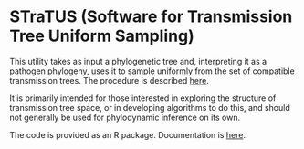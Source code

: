 # STraTUS (Software for Transmission Tree Uniform Sampling)
This utility takes as input a phylogenetic tree and, interpreting it as a pathogen phylogeny, uses it to sample uniformly from the set of compatible transmission trees. The procedure is described [here](http://www.biorxiv.org/content/early/2017/07/08/160812).

It is primarily intended for those interested in exploring the structure of transmission tree space, or in developing algorithms to do this, and should not generally be used for phylodynamic inference on its own.

The code is provided as an R package. Documentation is [here](https://github.com/mdhall272/TTsampler/blob/master/TTsampler/TTsampler.pdf). 
